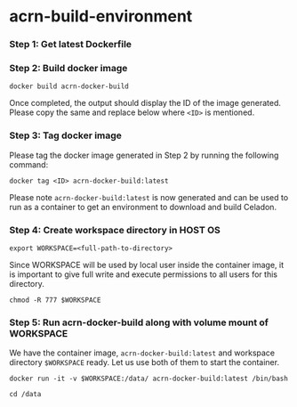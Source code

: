 # acrn-build-environment

### Step 1: Get latest Dockerfile


### Step 2: Build docker image

`docker build acrn-docker-build`

Once completed, the output should display the ID of the image generated. Please copy the same and replace below where `<ID>` is mentioned.

### Step 3: Tag docker image

Please tag the docker image generated in Step 2 by running the following command:

`docker tag <ID> acrn-docker-build:latest`

Please note `acrn-docker-build:latest` is now generated and can be used to run as a container to get an environment to download and build Celadon.

### Step 4: Create workspace directory in HOST OS
`export WORKSPACE=<full-path-to-directory>`

Since WORKSPACE will be used by local user inside the container image, it is important to give full write and execute permissions to all users for this directory.

`chmod -R 777 $WORKSPACE`

### Step 5: Run acrn-docker-build along with volume mount of WORKSPACE

We have the container image, `acrn-docker-build:latest` and workspace directory `$WORKSPACE` ready. Let us use both of them to start the container.

`docker run -it -v $WORKSPACE:/data/ acrn-docker-build:latest /bin/bash`


`cd /data`

